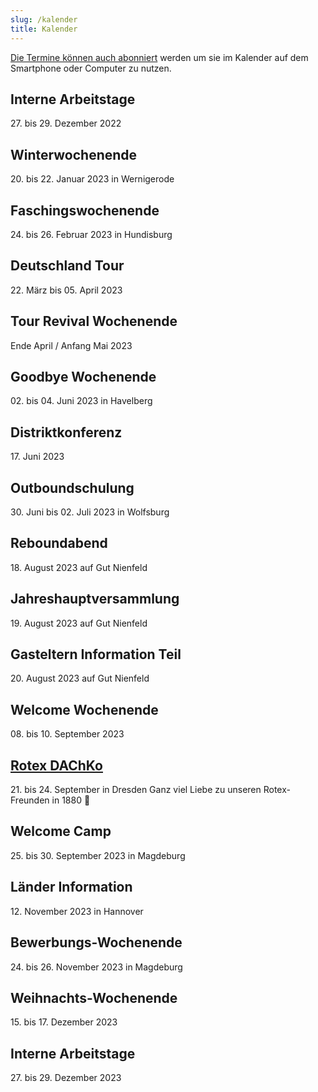 ```yaml
---
slug: /kalender
title: Kalender
---
```


[Die Termine können auch abonniert](https://storage.rotex1800.de/remote.php/dav/public-calendars/St4BEmjY2CqQaqHt?export) werden um sie im Kalender auf dem
Smartphone oder Computer zu nutzen.

## Interne Arbeitstage
27\. bis 29. Dezember 2022

## Winterwochenende
20\. bis 22. Januar 2023 in Wernigerode

## Faschingswochenende
24\. bis 26. Februar 2023 in Hundisburg

## Deutschland Tour
22\. März bis 05. April 2023

## Tour Revival Wochenende
Ende April / Anfang Mai 2023

## Goodbye Wochenende
02\. bis 04. Juni 2023 in Havelberg

## Distriktkonferenz
17\. Juni 2023

## Outboundschulung
30\. Juni bis 02. Juli 2023 in Wolfsburg

## Reboundabend
18\. August 2023 auf Gut Nienfeld

## Jahreshauptversammlung
19\. August 2023 auf Gut Nienfeld

## Gasteltern Information Teil
20\. August 2023 auf Gut Nienfeld

## Welcome Wochenende
08\. bis 10. September 2023

## [Rotex DAChKo](https://mailchi.mp/b115dc8c2557/newsletter-vom-5230557#2023)
21\. bis 24. September in Dresden
Ganz viel Liebe zu unseren Rotex-Freunden in 1880 💙

## Welcome Camp
25\. bis 30. September 2023 in Magdeburg

## Länder Information
12\. November 2023 in Hannover

## Bewerbungs-Wochenende
24\. bis 26. November 2023 in Magdeburg

## Weihnachts-Wochenende
15\. bis 17. Dezember 2023

## Interne Arbeitstage
27\. bis 29. Dezember 2023
